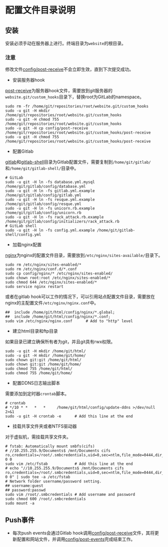 # 配置文件目录说明

## 安装

安装必须手动在服务器上进行。终端目录为`website`的根目录。

### 注意
修改文件[config/post-receive](post-receive)不会立即生效，直到下次提交成功。

- 安装服务器hook

[post-receive](post-receive)为服务器hook文件，需要放到git服务器的`website.git/custom_hooks`目录下，替换root为GitLab的namespace。

	sudo rm -fr /home/git/repositories/root/website.git/custom_hooks
	sudo -u git -H mkdir /home/git/repositories/root/website.git/custom_hooks
	sudo -u git -H chmod 755 /home/git/repositories/root/website.git/custom_hooks
	sudo -u git -H cp config/post-receive /home/git/repositories/root/website.git/custom_hooks/post-receive
	sudo -u git -H chmod 755 /home/git/repositories/root/website.git/custom_hooks/post-receive

- 配置Gitlab

[gitlab](gitlab)和[gitlab-shell](gitlab-shell)目录为Gitlab配置文件，需要复制到`/home/git/gitlab/`和`/home/git/gitlab-shell/`目录中。

	# GitLab
	sudo -u git -H ln -fs database.yml.mysql /home/git/gitlab/config/database.yml
	sudo -u git -H ln -fs gitlab.yml.example /home/git/gitlab/config/gitlab.yml
	sudo -u git -H ln -fs resque.yml.example /home/git/gitlab/config/resque.yml
	sudo -u git -H ln -fs unicorn.rb.example /home/git/gitlab/config/unicorn.rb
	sudo -u git -H ln -fs rack_attack.rb.example /home/git/gitlab/config/initializers/rack_attack.rb
	# GitLab shell
	sudo -u git -H ln -fs config.yml.example /home/git/gitlab-shell/config.yml

- 加载nginx配置

[nginx](nginx)为nginx的配置文件目录，需要放到`/etc/nginx/sites-available/`目录下。

	sudo rm /etc/nginx/sites-enabled/*
	sudo rm /etc/nginx/conf.d/*.conf
	sudo cp config/nginx/* /etc/nginx/sites-enabled/
	sudo chown root:root /etc/nginx/sites-enabled/*
	sudo chmod 644 /etc/nginx/sites-enabled/*
	sudo service nginx restart

或者在gitlab hook可以工作的情况下，可以引用站点配置文件目录，需要放在nginx的主配置文件`/etc/nginx/nginx.conf`中。

	##	include /home/git/html/config/nginx/*.global;
	##	include /home/git/html/config/nginx/*.conf;
	sudo vim /etc/nginx/nginx.conf      # Add to "http" level


- 建立html目录和ftp目录

如果目录已建立确保所有者为git，并且git具有rwx权限。

	sudo -u git -H mkdir /home/git/html/
	sudo -u git -H mkdir /home/git/home/
	sudo chown git:git /home/git/html/
	sudo chown git:git /home/git/home/
	sudo chmod 755 /home/git/html/
	sudo chmod 755 /home/git/home/


- 配置DDNS日志输出脚本

需要添加到定时器`crontab`脚本。

	# crontab
	# */10 * *   *   *     /home/git/html/config/update-ddns >/dev/null 2>&1
	sudo -u git -H crontab -e      # Add this line at the end

- 挂载共享文件夹或者NTFS驱动器

对于虚拟机，需挂载共享文件夹。

	# fstab: Automatically mount smbfs(cifs)
	# //10.255.255.9/Documents$ /mnt/Documents cifs ro,credentials=/root/.smbcredentials,uid=0,sec=ntlm,file_mode=0444,dir_mode=0555,iocharset=utf8 0 0
	sudo vim /etc/fstab            # Add this line at the end
	# echo "//10.255.255.9/Documents$ /mnt/Documents cifs ro,credentials=/root/.smbcredentials,uid=0,sec=ntlm,file_mode=0444,dir_mode=0555,iocharset=utf8 0 0" | sudo tee -a /etc/fstab
	# Network folder username/password setting.
	## username:guest
	## password:passwd
	sudo vim /root/.smbcredentials # Add username and password
	sudo chmod 600 /root/.smbcredentials
	sudo mount -a


## Push事件

- 每次push events会通过Gitlab hook调用[config/post-receive](post-receive)文件，其将更新配置和网站文件，并调用[config/post-events](post-events)完成结束工作。
